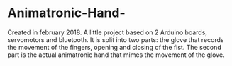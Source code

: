 # Animatronic-Hand-
Created in february 2018.
A little project based on 2 Arduino boards, servomotors and bluetooth. It is split into two parts: the glove that records the movement of the fingers, opening and closing of the fist. The second part is the actual animatronic hand that mimes the movement of the glove. 
